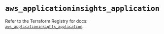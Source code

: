 # `aws_applicationinsights_application`

Refer to the Terraform Registry for docs: [`aws_applicationinsights_application`](https://registry.terraform.io/providers/hashicorp/aws/5.43.0/docs/resources/applicationinsights_application).

